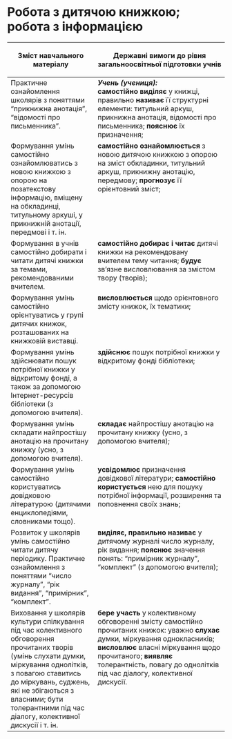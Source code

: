 # Робота з дитячою книжкою; робота з інформацією

<table>
<thead>
  <tr>
    <th width="40%" align="center"><p>Зміст навчального матеріалу</p></td>
    <th width="60%" align="center"><p>Державні вимоги до рівня загальноосвітньої підготовки учнів</p></td>
  </tr>
</thead>
<tbody>
  <tr>
    <td width="40%" style="vertical-align:top !important;">
Практичне ознайомлення школярів з поняттями “прикнижна анотація”, “відомості про письменника”.<br></td>
    <td width="60%" style="vertical-align:top !important;">
<i><b>Учень (учениця):</b></i><br>
<b>самостійно виділяє</b> у книжці, правильно <b>називає</b> її структурні елементи: титульний аркуш, прикнижна анотація, відомості про письменника; <b>пояснює</b> їх призначення;<br></td>
  </tr>
  <tr>
    <td width="40%" style="vertical-align:top !important;">
Формування умінь самостійно ознайомлюватись з новою книжкою з опорою на позатекстову інформацію, вміщену на обкладинці, титульному аркуші, у прикнижній анотації, передмові і т. ін.</td>
    <td width="60%" style="vertical-align:top !important;">
<b>самостійно ознайомлюється</b> з новою дитячою книжкою з опорою на зміст обкладинки, титульний аркуш, прикнижну анотацію, передмову; <b>прогнозує</b> її орієнтовний зміст;<br></td>
  </tr>
  <tr>
    <td width="40%" style="vertical-align:top !important;">
Формування в учнів самостійно добирати і читати дитячі книжки за темами, рекомендованими вчителем.</td>
    <td width="60%" style="vertical-align:top !important;">
<b>самостійно добирає і читає</b> дитячі книжки на рекомендовану вчителем тему читання; <b>будує</b> зв’язне висловлювання за змістом твору (творів);<br></td>
  </tr>
  <tr>
    <td width="40%" style="vertical-align:top !important;">
Формування умінь самостійно орієнтуватись у групі дитячих книжок, розташованих на книжковій виставці.</td>
    <td width="60%" style="vertical-align:top !important;">
<b>висловлюється</b> щодо орієнтовного змісту книжок, їх тематики;</td>
  </tr>
  <tr>
    <td width="40%" style="vertical-align:top !important;">
Формування умінь здійснювати пошук потрібної книжки у відкритому фонді, а також за допомогою Інтернет-ресурсів бібліотеки (з допомогою вчителя).</td>
    <td width="60%" style="vertical-align:top !important;">
<b>здійснює</b> пошук потрібної книжки у відкритому фонді бібліотеки;</td>
  </tr>
  <tr>
    <td width="40%" style="vertical-align:top !important;">
Формування умінь складати найпростішу анотацію на прочитану книжку (усно, з допомогою вчителя).<br></td>
    <td width="60%" style="vertical-align:top !important;">
<b>складає</b> найпростішу анотацію на прочитану книжку (усно, з допомогою вчителя);<br></td>
  </tr>
  <tr>
    <td width="40%" style="vertical-align:top !important;">
Формування умінь самостійно користуватись довідковою літературою (дитячими енциклопедіями, словниками тощо).<br></td>
    <td width="60%" style="vertical-align:top !important;">
<b>усвідомлює</b> призначення довідкової літератури; <b>самостійно користується</b> нею для пошуку потрібної інформації, розширення та поповнення своїх знань;<br></td>
  </tr>
  <tr>
    <td width="40%" style="vertical-align:top !important;">
Розвиток у школярів умінь самостійно читати дитячу періодику. Практичне ознайомлення з поняттями “число журналу”, “рік видання”, “примірник”, “комплект”.<br></td>
    <td width="60%" style="vertical-align:top !important;">
<b>виділяє, правильно називає</b> у дитячому журналі число журналу, рік видання; <b>пояснює</b> значення понять: “примірник журналу”, “комплект” (з допомогою вчителя);<br></td>
  </tr>
  <tr>
    <td width="40%" style="vertical-align:top !important;">
Виховання у школярів культури спілкування під час колективного обговорення прочитаних творів (умінь слухати думки, міркування однолітків, з повагою ставитись до міркувань, суджень, які не збігаються з власними; бути толерантними під час діалогу, колективної дискусії і т. ін.<br></td>
    <td width="60%" style="vertical-align:top !important;">
<b>бере участь</b> у колективному обговоренні змісту самостійно прочитаних книжок: уважно <b>слухає</b> думки, міркування однокласників; <b>висловлює</b> власні міркування щодо прочитаного; <b>виявляє</b> толерантність, повагу до однолітків під час діалогу, колективної дискусії.</td>
  </tr>
</tbody>
</table>
